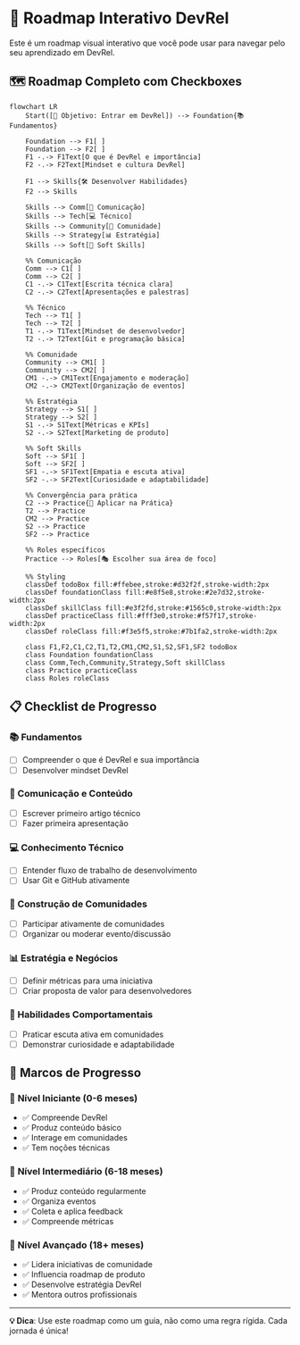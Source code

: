 # 🚀 Roadmap Interativo DevRel

Este é um roadmap visual interativo que você pode usar para navegar pelo seu aprendizado em DevRel.

## 🗺️ Roadmap Completo com Checkboxes

```mermaid
flowchart LR
    Start([🎯 Objetivo: Entrar em DevRel]) --> Foundation{📚 Fundamentos}
    
    Foundation --> F1[ ]
    Foundation --> F2[ ]
    F1 -.-> F1Text[O que é DevRel e importância]
    F2 -.-> F2Text[Mindset e cultura DevRel]
    
    F1 --> Skills{🛠️ Desenvolver Habilidades}
    F2 --> Skills
    
    Skills --> Comm[📝 Comunicação]
    Skills --> Tech[💻 Técnico] 
    Skills --> Community[👥 Comunidade]
    Skills --> Strategy[📊 Estratégia]
    Skills --> Soft[🧠 Soft Skills]
    
    %% Comunicação
    Comm --> C1[ ]
    Comm --> C2[ ]
    C1 -.-> C1Text[Escrita técnica clara]
    C2 -.-> C2Text[Apresentações e palestras]
    
    %% Técnico
    Tech --> T1[ ]
    Tech --> T2[ ]
    T1 -.-> T1Text[Mindset de desenvolvedor]
    T2 -.-> T2Text[Git e programação básica]
    
    %% Comunidade
    Community --> CM1[ ]
    Community --> CM2[ ]
    CM1 -.-> CM1Text[Engajamento e moderação]
    CM2 -.-> CM2Text[Organização de eventos]
    
    %% Estratégia
    Strategy --> S1[ ]
    Strategy --> S2[ ]
    S1 -.-> S1Text[Métricas e KPIs]
    S2 -.-> S2Text[Marketing de produto]
    
    %% Soft Skills
    Soft --> SF1[ ]
    Soft --> SF2[ ]
    SF1 -.-> SF1Text[Empatia e escuta ativa]
    SF2 -.-> SF2Text[Curiosidade e adaptabilidade]
    
    %% Convergência para prática
    C2 --> Practice{🎯 Aplicar na Prática}
    T2 --> Practice
    CM2 --> Practice
    S2 --> Practice
    SF2 --> Practice
    
    %% Roles específicos
    Practice --> Roles[🎭 Escolher sua área de foco]
    
    %% Styling
    classDef todoBox fill:#ffebee,stroke:#d32f2f,stroke-width:2px
    classDef foundationClass fill:#e8f5e8,stroke:#2e7d32,stroke-width:2px
    classDef skillClass fill:#e3f2fd,stroke:#1565c0,stroke-width:2px
    classDef practiceClass fill:#fff3e0,stroke:#f57f17,stroke-width:2px
    classDef roleClass fill:#f3e5f5,stroke:#7b1fa2,stroke-width:2px
    
    class F1,F2,C1,C2,T1,T2,CM1,CM2,S1,S2,SF1,SF2 todoBox
    class Foundation foundationClass
    class Comm,Tech,Community,Strategy,Soft skillClass
    class Practice practiceClass
    class Roles roleClass
```

## 📋 Checklist de Progresso

### 📚 Fundamentos
- [ ] Compreender o que é DevRel e sua importância
- [ ] Desenvolver mindset DevRel

### 📝 Comunicação e Conteúdo
- [ ] Escrever primeiro artigo técnico
- [ ] Fazer primeira apresentação

### 💻 Conhecimento Técnico
- [ ] Entender fluxo de trabalho de desenvolvimento
- [ ] Usar Git e GitHub ativamente

### 👥 Construção de Comunidades
- [ ] Participar ativamente de comunidades
- [ ] Organizar ou moderar evento/discussão

### 📊 Estratégia e Negócios
- [ ] Definir métricas para uma iniciativa
- [ ] Criar proposta de valor para desenvolvedores

### 🧠 Habilidades Comportamentais
- [ ] Praticar escuta ativa em comunidades
- [ ] Demonstrar curiosidade e adaptabilidade

## 🎯 Marcos de Progresso

### 🌱 **Nível Iniciante** (0-6 meses)
- ✅ Compreende DevRel
- ✅ Produz conteúdo básico
- ✅ Interage em comunidades
- ✅ Tem noções técnicas

### 🌿 **Nível Intermediário** (6-18 meses)
- ✅ Produz conteúdo regularmente
- ✅ Organiza eventos
- ✅ Coleta e aplica feedback
- ✅ Compreende métricas

### 🌳 **Nível Avançado** (18+ meses)
- ✅ Lidera iniciativas de comunidade
- ✅ Influencia roadmap de produto
- ✅ Desenvolve estratégia DevRel
- ✅ Mentora outros profissionais

---

**💡 Dica**: Use este roadmap como um guia, não como uma regra rígida. Cada jornada é única!
